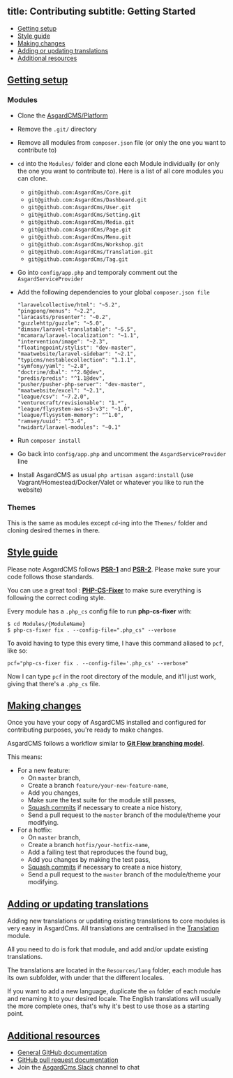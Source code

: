 title: Contributing
subtitle: Getting Started
-------

- [Getting setup](#getting-setup)
- [Style guide](#style-guide)
- [Making changes](#making-changes)
- [Adding or updating translations](#adding-updating-translations)
- [Additional resources](#additional-resources)

## <a name="getting-setup" class="anchor" href="#getting-setup">Getting setup</a>

### Modules 

- Clone the [AsgardCMS/Platform](https://github.com/AsgardCms/Platform)
- Remove the `.git/` directory
- Remove all modules from `composer.json` file (or only the one you want to contribute to)
- `cd` into the `Modules/` folder and clone each Module individually (or only the one you want to contribute to). Here is a list of all core modules you can clone.
	- `git@github.com:AsgardCms/Core.git`
	- `git@github.com:AsgardCms/Dashboard.git`
	- `git@github.com:AsgardCms/User.git`
	- `git@github.com:AsgardCms/Setting.git`
	- `git@github.com:AsgardCms/Media.git`
	- `git@github.com:AsgardCms/Page.git`
	- `git@github.com:AsgardCms/Menu.git`
	- `git@github.com:AsgardCms/Workshop.git`
	- `git@github.com:AsgardCms/Translation.git`
	- `git@github.com:AsgardCms/Tag.git`
- Go into `config/app.php` and temporaly comment out the `AsgardServiceProvider`
- Add the following dependencies to your global `composer.json file`
	
	```
    "laravelcollective/html": "~5.2",
    "pingpong/menus": "~2.2",
    "laracasts/presenter": "~0.2",
    "guzzlehttp/guzzle": "~5.0",
    "dimsav/laravel-translatable": "~5.5",
    "mcamara/laravel-localization": "~1.1",
    "intervention/image": "~2.3",
    "floatingpoint/stylist": "dev-master",
    "maatwebsite/laravel-sidebar": "~2.1",
    "typicms/nestablecollection": "1.1.1",
    "symfony/yaml": "~2.8",
    "doctrine/dbal": "^2.6@dev",
    "predis/predis": "^1.1@dev",
    "pusher/pusher-php-server": "dev-master",
    "maatwebsite/excel": "~2.1",
    "league/csv": "~7.2.0",
    "venturecraft/revisionable": "1.*",
    "league/flysystem-aws-s3-v3": "~1.0",
    "league/flysystem-memory": "^1.0",
    "ramsey/uuid": "^3.4",
    "nwidart/laravel-modules": "~0.1"
    ```

- Run `composer install`
- Go back into `config/app.php` and uncomment the `AsgardServiceProvider` line
- Install AsgardCMS as usual `php artisan asgard:install` (use Vagrant/Homestead/Docker/Valet or whatever you like to run the website)


### Themes

This is the same as modules except `cd`-ing into the `Themes/` folder and cloning desired themes in there.

## <a name="style-guide" class="anchor" href="#style-guide">Style guide</a>

Please note AsgardCMS follows **[PSR-1](http://www.php-fig.org/psr/psr-1/)** and **[PSR-2](http://www.php-fig.org/psr/psr-2/)**. Please make sure your code follows those standards.

You can use a great tool : **[PHP-CS-Fixer](https://github.com/FriendsOfPHP/PHP-CS-Fixer)** to make sure everything is following the correct coding style.

Every module has a `.php_cs` config file to run **php-cs-fixer** with:

``` .language-bash
$ cd Modules/{ModuleName}
$ php-cs-fixer fix . --config-file=".php_cs" --verbose
```

To avoid having to type this every time, I have this command aliased to `pcf`, like so:

``` .language-bash
pcf="php-cs-fixer fix . --config-file='.php_cs' --verbose"
```
Now I can type `pcf` in the root directory of the module, and it'll just work, giving that there's a `.php_cs` file.


## <a name="making-changes" class="anchor" href="#making-changes">Making changes</a>

Once you have your copy of AsgardCMS installed and configured for contributing purposes, you're ready to make changes.

AsgardCMS follows a workflow similar to **[Git Flow branching model](https://www.atlassian.com/git/tutorials/comparing-workflows/gitflow-workflow/)**.

This means:

- For a new feature: 
	- On `master` branch,
	- Create a branch `feature/your-new-feature-name`,
	- Add you changes,
	- Make sure the test suite for the module still passes,
	- [Squash commits](https://ariejan.net/2011/07/05/git-squash-your-latests-commits-into-one/) if necessary to create a nice history,
	- Send a pull request to the `master` branch of the module/theme your modifying.
- For a hotfix:
	- On `master` branch,
	- Create a branch `hotfix/your-hotfix-name`,
	- Add a failing test that reproduces the found bug,
	- Add you changes by making the test pass,
	- [Squash commits](https://ariejan.net/2011/07/05/git-squash-your-latests-commits-into-one/) if necessary to create 	a nice history,
	- Send a pull request to the `master` branch of the module/theme your modifying.

## <a name="adding-updating-translations" class="anchor" href="#adding-updating-translations">Adding or updating translations</a>


Adding new translations or updating existing translations to core modules is very easy in AsgardCms. All translations are centralised in the [Translation](https://github.com/AsgardCms/Translation) module. 

All you need to do is fork that module, and add and/or update existing translations. 

The translations are located in the `Resources/lang` folder, each module has its own subfolder, with under that the different locales.

If you want to add a new language, duplicate the `en` folder of each module and renaming it to your desired locale. The English translations will usually the more complete ones, that's why it's best to use those as a starting point. 


## <a name="additional-resources" class="anchor" href="#additional-resources">Additional resources</a>


* [General GitHub documentation](http://help.github.com/)
* [GitHub pull request documentation](http://help.github.com/send-pull-requests/)
* Join the [AsgardCms Slack](http://slack.asgardcms.com/) channel to chat

